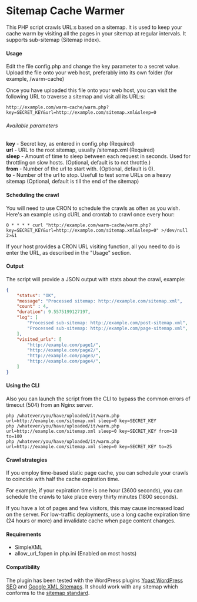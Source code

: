 Sitemap Cache Warmer
====================

This PHP script crawls URL:s based on a sitemap. It is used to keep your cache warm by visiting all the pages in your sitemap 
at regular intervals. It supports sub-sitemap (Sitemap index).

#### Usage

Edit the file config.php and change the key parameter to a secret value. Upload the file onto your web host, preferably into
its own folder (for example, /warm-cache)

Once you have uploaded this file onto your web host, you can visit the following URL to traverse a sitemap and visit all its URL:s:

```
http://example.com/warm-cache/warm.php?key=SECRET_KEY&url=http://example.com/sitemap.xml&sleep=0
```

###### Available parameters

**key** - Secret key, as entered in config.php (Required)  
**url** - URL to the root sitemap, usually /sitemap.xml (Required)  
**sleep** - Amount of time to sleep between each request in seconds. Used for throttling on slow hosts. (Optional, default is to not throttle.)  
**from** - Number of the url to start with. (Optional, default is 0).  
**to** - Number of the url to stop. Usefull to test some URLs on a heavy sitemap (Optional, default is till the end of the sitemap)

#### Scheduling the crawl

You will need to use CRON to schedule the crawls as often as you wish. Here's an example using cURL and crontab to crawl once every hour:

```
0 * * * * curl "http://example.com/warm-cache/warm.php?key=SECRET_KEY&url=http://example.com/sitemap.xml&sleep=0" >/dev/null 2>&1
```

If your host provides a CRON URL visiting function, all you need to do is enter the URL, as described in the "Usage" section.

#### Output

The script will provide a JSON output with stats about the crawl, example:

```json
{
    "status": "OK",
    "message": "Processed sitemap: http://example.com/sitemap.xml",
    "count" : 4,
    "duration": 9.5575199127197,
    "log": [
        "Processed sub-sitemap: http://example.com/post-sitemap.xml",
        "Processed sub-sitemap: http://example.com/page-sitemap.xml",
    ],
    "visited_urls": [
        "http://example.com/page1/",
        "http://example.com/page2/",
        "http://example.com/page3/",
        "http://example.com/page4/",
    ]
}
```

#### Using the CLI

Also you can launch the script from the CLI to bypass the common errors of timeout (504) from an Nginx server.

```
php /whatever/you/have/uploaded/it/warm.php url=http://example.com/sitemap.xml sleep=0 key=SECRET_KEY 
php /whatever/you/have/uploaded/it/warm.php url=http://example.com/sitemap.xml sleep=0 key=SECRET_KEY from=10 to=100
php /whatever/you/have/uploaded/it/warm.php url=http://example.com/sitemap.xml sleep=0 key=SECRET_KEY to=25
```

#### Crawl strategies

If you employ time-based static page cache, you can schedule your crawls to coincide with half the cache expiration time.

For example, if your expiration time is one hour (3600 seconds), you can schedule the crawls to take place every thirty minutes (1800 seconds).

If you have a lot of pages and few visitors, this may cause increased load on the server. For low-traffic deployments, use a long cache expiration time (24 hours or more) and invalidate cache when page content changes.

#### Requirements

* SimpleXML
* allow_url_fopen in php.ini (Enabled on most hosts)

#### Compatibility

The plugin has been tested with the WordPress plugins [Yoast WordPress SEO](https://wordpress.org/plugins/wordpress-seo/) and [Google XML Sitemaps](https://wordpress.org/plugins/google-sitemap-generator/). It should work with any sitemap which conforms to the [sitemap standard](http://www.sitemaps.org/protocol.html).
